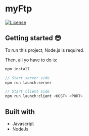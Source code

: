 # myFtp

[![License](https://img.shields.io/github/license/Ipicky22/myFtp.svg)](https://github.com/Ipicky22/myFtp)

## Getting started :sunglasses:

To run this project, Node.js is required.

Then, all yo have to do is:

```javascript
npm install

// Start server side
npm run launch:server

// Start client side
npm run launch:client <HOST> <PORT>
```

<!-- ## Features -->

<!-- TODO -->

<!-- | col1 | col2 |
| ---- | ---- |
| val1 | val2 | -->

## Built with

* Javascript
* NodeJs
